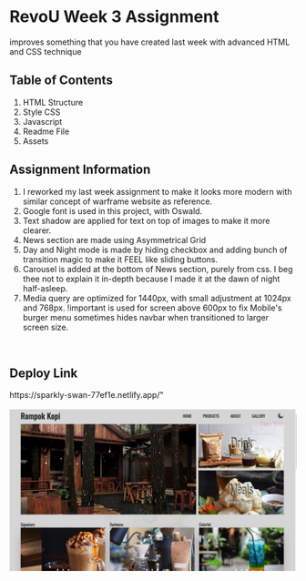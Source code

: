<h1>RevoU Week 3 Assignment</h1>
<p>improves something that you have created last week with advanced HTML and CSS technique</p>

<div>
<h2>Table of Contents</h2>
<ol>
<li>HTML Structure</li>
<li>Style CSS</li>
<li>Javascript</li>
<li>Readme File</li>
<li>Assets</li>
</div>

<div>
<h2>Assignment Information</h2>

<ol>
<li>I reworked my last week assignment to make it looks more modern with similar concept of warframe website as reference.</li>
<li>Google font is used in this project, with Oswald.</li>
<li>Text shadow are applied for text on top of images to make it more clearer.</li>
<li>News section are made using Asymmetrical Grid</li>
<li>Day and Night mode is made by hiding checkbox and adding bunch of transition magic to make it FEEL like sliding buttons.</li>
<li>
Carousel is added at the bottom of News section, purely from css. I beg thee not to explain it in-depth because I made it at the dawn of night half-asleep.</li>
<li>Media query are optimized for 1440px, with small adjustment at 1024px and 768px. !important is used for screen above 600px to fix Mobile's burger menu sometimes hides navbar when transitioned to larger screen size.</li>
</div>
<br>

<h2>Deploy Link</h2>
<link>https://sparkly-swan-77ef1e.netlify.app/"</link>
<br><br>
<img src="assets/web.png">